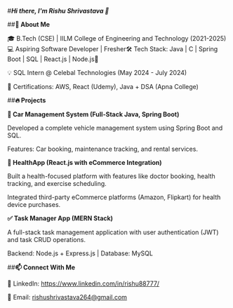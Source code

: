 #**_Hi there, I'm Rishu Shrivastava 👋_**

##**🚀 About Me**

🎓 B.Tech (CSE) | IILM College of Engineering and Technology (2021-2025)💻 Aspiring Software Developer | Fresher🛠 Tech Stack: Java | C | Spring Boot | SQL | React.js | Node.js📌 


💡 SQL Intern @ Celebal Technologies (May 2024 - July 2024)

🏅 Certifications: AWS, React (Udemy), Java + DSA (Apna College)

##**🔥 Projects**

**🚗 Car Management System (Full-Stack Java, Spring Boot)**

Developed a complete vehicle management system using Spring Boot and SQL.

Features: Car booking, maintenance tracking, and rental services.

**🏥 HealthApp (React.js with eCommerce Integration)**

Built a health-focused platform with features like doctor booking, health tracking, and exercise scheduling.

Integrated third-party eCommerce platforms (Amazon, Flipkart) for health device purchases.

**✅ Task Manager App (MERN Stack)**

A full-stack task management application with user authentication (JWT) and task CRUD operations.

Backend: Node.js + Express.js | Database: MySQL


##**📫 Connect With Me**

💼 LinkedIn: https://www.linkedin.com/in/rishu88777/

📧 Email: rishushrivastava264@gmail.com
